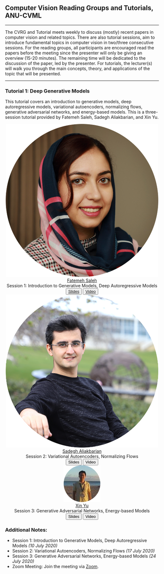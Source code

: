 <link rel="stylesheet" type="text/css" href="css/bootstrap.min.css">
<link rel="stylesheet" type="text/css" href="css/main.css?1" media="screen,projection">

## Computer Vision Reading Groups and Tutorials, ANU-CVML
---

The CVRG and Tutorial meets weekly to discuss (mostly) recent papers in computer vision and related topics. There are also tutorial sessions, aim to introduce fundamental topics in computer vision in two/three consecutive sessions. For the reading groups, all participants are encouraged read the papers before the meeting since the presenter will only be giving an overview (15-20 minutes). The remaining time will be dedicated to the discussion of the paper, led by the presenter. For tutorials, the lecturer(s) will walk you through the main concepts, theory, and applications of the topic that will be presented.

---

### Tutorial 1: Deep Generative Models
This tutorial covers an introduction to generative models, deep autoregressive models, variational autoencoders, normalizing flows, generative adversarial networks, and energy-based models. This is a three-session tutorial provided by Fatemeh Saleh, Sadegh Aliakbarian, and Xin Yu.

<div class="row" align="center">
  <div class="col-sm-4">
    <a href="https://fatemeh-slh.github.io/" target="_blank">
      <img class="people-pic" src="assets/fatemeh.png">
    </a>
    <div class="people-name text-center">
      <a href="https://fatemeh-slh.github.io/" target="_blank">Fatemeh Saleh</a><br>
        Session 1: Introduction to Generative Models, Deep Autoregressive Models<br>
      <button class="button button4"><a href="assets/ANUCVML-CVRG-Tutorial1-Session1.pdf">Slides</a></button>
      <button class="button button4"><a href="https://drive.google.com/file/d/1Iw-7Sjx4jgEh4BTo0imZr3kmcZvpx8Fp/view?usp=sharing">Video</a></button>
    </div>
   </div>
   
   <div class="col-sm-4">
    <a href="https://sadegh-aa.github.io/" target="_blank">
      <img class="people-pic" src="assets/sadegh.png">
    </a>
    <div class="people-name text-center">
      <a href="https://sadegh-aa.github.io/" target="_blank">Sadegh Aliakbarian</a><br>
      Session 2: Variational Autoencoders, Normalizing Flows<br>
      <button class="button button4">Slides</button>
      <button class="button button4">Video</button>
    </div>
  </div>
  
  <div class="col-sm-4">
    <a href="https://sites.google.com/view/xinyus-homepage/Home/" target="_blank">
      <img class="people-pic" src="assets/xin.png">
    </a>
    <div class="people-name text-center">
      <a href="https://sites.google.com/view/xinyus-homepage/Home" target="_blank">Xin Yu</a><br>
      Session 3: Generative Adversarial Networks, Energy-based Models<br>
      <button class="button button4">Slides</button>
      <button class="button button4">Video</button>
    </div>
  </div>
</div>

### Additional Notes:
- Session 1: Introduction to Generative Models, Deep Autoregressive Models *(10 July 2020)*
- Session 2: Variational Autoencoders, Normalizing Flows *(17 July 2020)*
- Session 3: Generative Adversarial Networks, Energy-based Models *(24 July 2020)*
- Zoom Meeting: Join the meeting via [Zoom](https://anu.zoom.us/j/6449388968).
